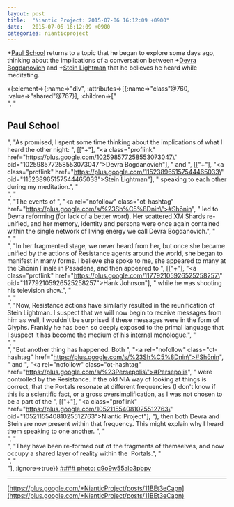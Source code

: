 ```yaml
---
layout: post
title:  "Niantic Project: 2015-07-06 16:12:09 +0900"
date:   2015-07-06 16:12:09 +0900
categories: nianticproject
---
```

+[Paul School](https://plus.google.com/109763890472937053947 "") returns to a topic that he began to explore some days ago, thinking about the implications of a conversation between +[Devra Bogdanovich](https://plus.google.com/102598577258553073047 "") and +[Stein Lightman](https://plus.google.com/115238965157544465033 "") that he believes he heard while meditating.

x{:element=>{:name=>"div", :attributes=>[{:name=>"class"@760, :value=>"shared"@767}], :children=>["<br />", "<h2>Paul School</h2>", "As promised, I spent some time thinking about the implications of what I heard the other night: ", [["+"], "<a class=\"proflink\" href=\"https://plus.google.com/102598577258553073047\" oid=\"102598577258553073047\">Devra Bogdanovich</a>"], " and ", [["+"], "<a class=\"proflink\" href=\"https://plus.google.com/115238965157544465033\" oid=\"115238965157544465033\">Stein Lightman</a>"], " speaking to each other during my meditation.", "<br />", "<br />", "The events of ", "<a rel=\"nofollow\" class=\"ot-hashtag\" href=\"https://plus.google.com/s/%23Sh%C5%8Dnin\">#Shōnin</a>", " led to Devra reforming (for lack of a better word). Her scattered XM Shards re-unified, and her memory, identity and persona were once again contained within the single network of living energy we call Devra Bogdanovich.", "<br />", "<br />", "In her fragmented stage, we never heard from her, but once she became unified by the actions of Resistance agents around the world, she began to manifest in many forms. I believe she spoke to me, she appeared to many at the Shōnin Finale in Pasadena, and then appeared to ", [["+"], "<a class=\"proflink\" href=\"https://plus.google.com/117792105926525258257\" oid=\"117792105926525258257\">Hank Johnson</a>"], " while he was shooting his television show.", "<br />", "<br />", "Now, Resistance actions have similarly resulted in the reunification of Stein Lightman. I suspect that we will now begin to receive messages from him as well, I wouldn't be surprised if these messages were in the form of Glyphs. Frankly he has been so deeply exposed to the primal language that I suspect it has become the medium of his internal monologue.", "<br />", "<br />", "But another thing has happened. Both ", "<a rel=\"nofollow\" class=\"ot-hashtag\" href=\"https://plus.google.com/s/%23Sh%C5%8Dnin\">#Shōnin</a>", " and ", "<a rel=\"nofollow\" class=\"ot-hashtag\" href=\"https://plus.google.com/s/%23Persepolis\">#Persepolis</a>", " were controlled by the Resistance. If the old NIA way of looking at things is correct, that the Portals resonate at different frequencies (I don't know if this is a scientific fact, or a gross oversimplification, as I was not chosen to be a part of the ", [["+"], "<a class=\"proflink\" href=\"https://plus.google.com/105211554081025512763\" oid=\"105211554081025512763\">Niantic Project</a>"], "), then both Devra and Stein are now present within that frequency. This might explain why I heard them speaking to one another. ", "<br />", "<br />", "They have been re-formed out of the fragments of themselves, and now occupy a shared layer of reality within the  Portals.", "<br />", "<br />"], :ignore=>true}}
[#### photo: q9o9w55alo3pbpv](https://lh3.googleusercontent.com/-Ev0haIV4rCE/VZonEnGHo0I/AAAAAAAAAEM/F0w6kGNtmyM/w450-h478/Unified.jpg "")
- - -
[https://plus.google.com/+NianticProject/posts/11BEt3eCapn](https://plus.google.com/+NianticProject/posts/11BEt3eCapn)

